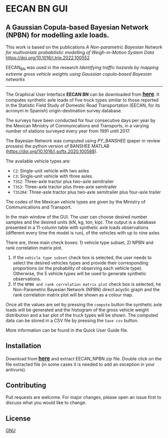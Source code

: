 # EECAN BN GUI
## A Gaussian Copula-based Bayesian Network (NPBN) for modelling axle loads.

This work is based on the publications _A Non-parametric Bayesian Network for multivariate probabilistic modelling of Weigh-in-Motion System Data_ https://doi.org/10.1016/j.trip.2022.100552


$\mathrm{EECAN}_{\mathrm{BN}}$ was used in the research _Identifying traffic hazards by mapping extreme gross vehicle weights using Gaussian copula-based Bayesian networks_ 

---

The Graphical User Interface **EECAN BN** can be downloaded from  <span style="font-size:larger;">**[here](https://1drv.ms/u/s!Ao_8atl7piKAmZ82GcBUYvXnU3s3kA?e=iFxzTe)**</span>. It computes synthetic axle loads of five truck types similar to those reported in the Statistic Field Study of Domestic Road Transportation (EECAN, for its acronym in Spanish) origin-destination survey database. 

The surveys have been conducted for four consecutive days per year by the Mexican Ministry of Communications and Transports, in a varying number of stations surveyed every year from 1991 until 2017.

The Bayesian Network was computed using _PY_BANSHEE_ (paper in review prosses) the python version of BANSHEE MATLAB (https://doi.org/10.1016/j.softx.2020.100588).

The available vehicle types are: 

* `C2`: Single-unit vehicle with two axles
* `C3`: Single-unit vehicle with three axles 
* `T3S2`: Three-axle tractor plus two-axle semitrailer
* `T3S3`: Three-axle tractor plus three-axle semitrailer
* `T3S2R4`: Three-axle tractor plus two-axle semitrailer plus four-axle trailer

The codes of the Mexican vehicle types are given by the Ministry of Communications and Transport. 

In the main window of the GUI. The user can choose desired number samples and the desired units (kN, kg, ton, kip). The output is a database presented in a 11-column table with synthetic axle loads observations (different every time the model is run), of the vehicles with up to nine axles 

There are, three main check boxes: 1) vehicle type subset, 2) NPBN and rank correlation matrix plot.

1. If the `vehicle type subset` check box is selected, the user needs to select the desired vehicles types and provide their corresponding proportions (or the probability of observing each vehicle type). Otherwise, the 5 vehicle types will be used to generate synthetic observations. 
2. If the `NPBN and rank correlation matrix plot` check box is selected, he Non-Parametric Bayesian Network (NPBN) direct acyclic graph and the rank correlation matrix plot will be shown as a colour map. 

Once all the values are set by pressing the `compute` button the synthetic axle loads will be generated and the histogram of the gross vehicle weight distribution and a bar plot of the truck types will be shown. The computed data can be stored in a CSV file by pressing the `Save csv` button.  

More information can be found in the Quick User Guide file. 

## Installation
Download from <span style="font-size:larger;">**[here](https://1drv.ms/u/s!Ao_8atl7piKAmZ82GcBUYvXnU3s3kA?e=iFxzTe)**</span> and extract EECAN_NPBN.zip file. Double click on the file extracted file (in some cases it is needed to add an exception in your antivuris). 


## Contributing
Pull requests are welcome. For major changes, please open an issue first to discuss what you would like to change.

## License
[GNU](https://choosealicense.com/licenses/gpl-3.0/)
